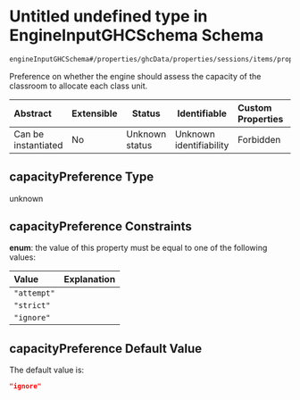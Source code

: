 # Untitled undefined type in EngineInputGHCSchema Schema

```txt
engineInputGHCSchema#/properties/ghcData/properties/sessions/items/properties/sessionClassRooms/properties/capacityPreference
```

Preference on whether the engine should assess the capacity of the classroom to allocate each class unit.


| Abstract            | Extensible | Status         | Identifiable            | Custom Properties | Additional Properties | Access Restrictions | Defined In                                                         |
| :------------------ | ---------- | -------------- | ----------------------- | :---------------- | --------------------- | ------------------- | ------------------------------------------------------------------ |
| Can be instantiated | No         | Unknown status | Unknown identifiability | Forbidden         | Allowed               | none                | [ghc.schema.json\*](../out/ghc.schema.json "open original schema") |

## capacityPreference Type

unknown

## capacityPreference Constraints

**enum**: the value of this property must be equal to one of the following values:

| Value       | Explanation |
| :---------- | ----------- |
| `"attempt"` |             |
| `"strict"`  |             |
| `"ignore"`  |             |

## capacityPreference Default Value

The default value is:

```json
"ignore"
```
